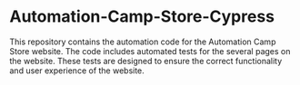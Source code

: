 # Automation-Camp-Store-Cypress
This repository contains the automation code for the Automation Camp Store website. The code includes automated tests for the several pages on the website. These tests are designed to ensure the correct functionality and user experience of the website.
